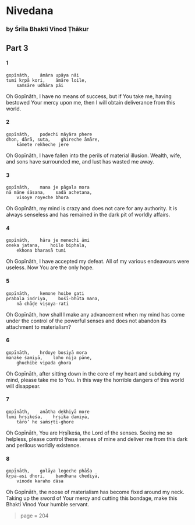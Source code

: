 # Nivedana

### by Śrīla Bhakti Vinod Ṭhākur

## Part 3

#### 1

    gopīnāth,    āmāra upāya nāi
    tumi kṛpā kori,    āmāre loile,
        saṁsāre udhāra pāi

Oh Gopīnāth, I have no means of success, but if You take me, having bestowed Your mercy upon me, then I will obtain deliverance from this world.

#### 2

    gopīnāth,    poḍechi māyāra phere
    dhon, dārā, suta,    ghireche āmāre,
        kāmete rekheche jere

Oh Gopīnāth, I have fallen into the perils of material illusion. Wealth, wife, and sons have surrounded me, and lust has wasted me away.

#### 3

    gopīnāth,    mana je pāgala mora
    nā māne śāsana,    sadā achetana,
        viṣoye royeche bhora

Oh Gopīnāth, my mind is crazy and does not care for any authority. It is always senseless and has remained in the dark pit of worldly affairs.

#### 4

    gopīnāth,    hāra je menechi āmi
    oneka jatana,    hoilo biphala,
        ekhona bharasā tumi

Oh Gopīnāth, I have accepted my defeat. All of my various endeavours were useless. Now You are the only hope.

#### 5

    gopīnāth,    kemone hoibe gati
    prabala indriya,    bośī-bhūta mana,
        nā chāḍe viṣoya-rati

Oh Gopīnāth, how shall I make any advancement when my mind has come under the control of the powerful senses and does not abandon its attachment to materialism?

#### 6

    gopīnāth,    hṛdoye bosiyā mora
    manake śamiyā,    loho nija pāne,
        ghuchibe vipada ghora

Oh Gopīnāth, after sitting down in the core of my heart and subduing my mind, please take me to You. In this way the horrible dangers of this world will disappear.

#### 7

    gopīnāth,    anātha dekhiyā more
    tumi hṛṣīkeśa,    hṛṣīka damiyā,
        tāro’ he saṁsṛti-ghore

Oh Gopīnāth, You are Hṛṣīkeśa, the Lord of the senses. Seeing me so helpless, please control these senses of mine and deliver me from this dark and perilous worldly existence.

#### 8

    gopīnāth,    golāya legeche phā̐sa
    kṛpā-asi dhori,    bandhana chediyā,
        vinode karaho dāsa

Oh Gopīnāth, the noose of materialism has become fixed around my neck. Taking up the sword of Your mercy and cutting this bondage, make this Bhakti Vinod Your humble servant.


> page = 204